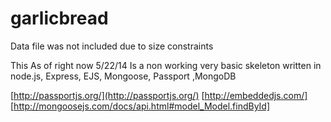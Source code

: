 garlicbread
===========

Data file was not included due to size constraints

This As of right now 5/22/14 Is a non working very basic skeleton written in node.js, Express, EJS, Mongoose, Passport ,MongoDB



[http://passportjs.org/](http://passportjs.org/)
[http://embeddedjs.com/]
[http://mongoosejs.com/docs/api.html#model_Model.findById]

